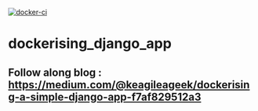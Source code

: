 [![docker-ci](https://github.com/Jonctions/python-django-simple/actions/workflows/docker.yml/badge.svg)](https://github.com/Jonctions/python-django-simple/actions/workflows/docker.yml)

# dockerising_django_app

## Follow along blog : https://medium.com/@keagileageek/dockerising-a-simple-django-app-f7af829512a3
